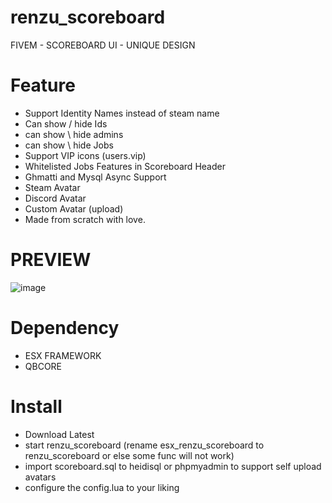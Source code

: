 # renzu_scoreboard
FIVEM - SCOREBOARD UI - UNIQUE DESIGN

# Feature 
- Support Identity Names instead of steam name
- Can show / hide Ids 
- can show \ hide admins
- can show \ hide Jobs
- Support VIP icons (users.vip)
- Whitelisted Jobs Features in Scoreboard Header
- Ghmatti and Mysql Async Support
- Steam Avatar
- Discord Avatar
- Custom Avatar (upload)
- Made from scratch with love.

# PREVIEW
![image](https://user-images.githubusercontent.com/82306584/127774646-c567f003-f64d-4665-a203-abeab312849d.png)
# Dependency
- ESX FRAMEWORK
- QBCORE

# Install
- Download Latest 
- start renzu_scoreboard (rename esx_renzu_scoreboard to renzu_scoreboard or else some func will not work)
- import scoreboard.sql to heidisql or phpmyadmin to support self upload avatars
- configure the config.lua to your liking
